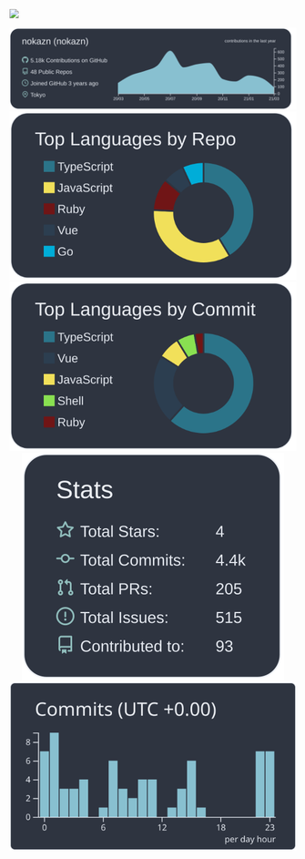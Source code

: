 <!--
**nokazn/nokazn** is a ✨ _special_ ✨ repository because its `README.md` (this file) appears on your GitHub profile.

Here are some ideas to get you started:

- 🔭 I’m currently working on ...
- 🌱 I’m currently learning ...
- 👯 I’m looking to collaborate on ...
- 🤔 I’m looking for help with ...
- 💬 Ask me about ...
- 📫 How to reach me: ...
- 😄 Pronouns: ...
- ⚡ Fun fact: ...
-->

![](https://komarev.com/ghpvc/?username=nokazn)

<p align="center">
  <img src="https://raw.githubusercontent.com/nokazn/nokazn/master/profile-summary-card-output/nord_dark/0-profile-details.svg"><br/>
  <img src="https://raw.githubusercontent.com/nokazn/nokazn/master/profile-summary-card-output/nord_dark/1-repos-per-language.svg">
  <img src="https://raw.githubusercontent.com/nokazn/nokazn/master/profile-summary-card-output/nord_dark/2-most-commit-language.svg"><br/>
  <img src="https://raw.githubusercontent.com/nokazn/nokazn/master/profile-summary-card-output/nord_dark/3-stats.svg">
  <img src="https://raw.githubusercontent.com/nokazn/nokazn/master/profile-summary-card-output/nord_dark/4-productive-time.svg">
</p>
<br/>

